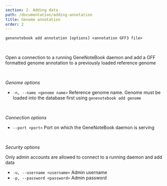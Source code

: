 ```yaml
---
section: 2. Adding data
path: /documentation/adding-annotation
title: Genome annotation
order: 2
---
```

```
genenotebook add annotation [options] <annotation GFF3 file>
```

<br/>

Open a connection to a running GeneNoteBook daemon and add a GFF formatted genome annotation to a previously loaded reference genome

<br/>

_Genome options_
- `-n, --name <genome name>` Reference genome name. Genome must be loaded into the database first using `genenotebook add genome`

<br/>

_Connection options_
- `--port <port>` Port on which the GeneNoteBook daemon is serving

<br/>

_Security options_

Only admin accounts are allowed to connect to a running daemon and add data

- `-u, --username <username>` Admin username
- `-p, --password <password>` Admin password